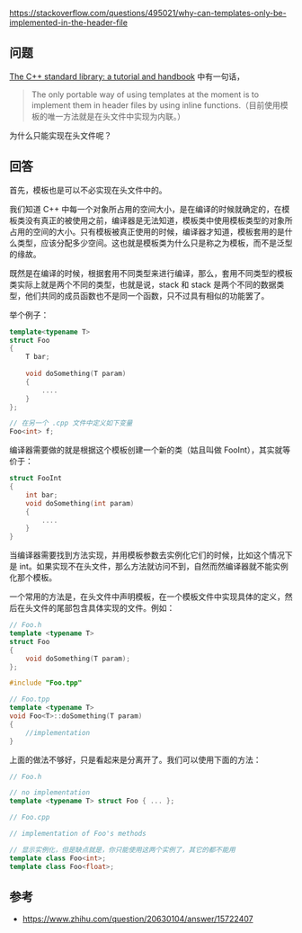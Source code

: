 <https://stackoverflow.com/questions/495021/why-can-templates-only-be-implemented-in-the-header-file>

## 问题

[The C++ standard library: a tutorial and handbook](http://books.google.com/books?id=n9VEG2Gp5pkC&pg=PA10&lpg=PA10&dq=%22The%20only%20portable%20way%20of%20using%20templates%20at%20the%20moment%20is%20to%20implement%20them%20in%20header%20files%20by%20using%20inline%20functions.%22&source=bl&ots=Ref8pl8dPX&sig=t4K5gvxtBblpcujNxodpwMfei8I&hl=en&ei=qkR6TvbiGojE0AHq4IzqAg&sa=X&oi=book_result&ct=result&resnum=3&ved=0CC8Q6AEwAg#v=onepage&q=%22The%20only%20portable%20way%20of%20using%20templates%20at%20the%20moment%20is%20to%20implement%20them%20in%20header%20files%20by%20using%20inline%20functions.%22&f=false) 中有一句话，

>The only portable way of using templates at the moment is to implement them in header files by using inline functions.（目前使用模板的唯一方法就是在头文件中实现为内联。）

为什么只能实现在头文件呢？

## 回答

首先，模板也是可以不必实现在头文件中的。

我们知道 C++ 中每一个对象所占用的空间大小，是在编译的时候就确定的，在模板类没有真正的被使用之前，编译器是无法知道，模板类中使用模板类型的对象所占用的空间的大小。只有模板被真正使用的时候，编译器才知道，模板套用的是什么类型，应该分配多少空间。这也就是模板类为什么只是称之为模板，而不是泛型的缘故。

既然是在编译的时候，根据套用不同类型来进行编译，那么，套用不同类型的模板类实际上就是两个不同的类型，也就是说，stack<int> 和 stack<char> 是两个不同的数据类型，他们共同的成员函数也不是同一个函数，只不过具有相似的功能罢了。

举个例子：

```c++
template<typename T>
struct Foo
{
    T bar;
    
    void doSomething(T param)
    {
        ....
    }
};

// 在另一个 .cpp 文件中定义如下变量
Foo<int> f; 
```

编译器需要做的就是根据这个模板创建一个新的类（姑且叫做 FooInt），其实就等价于：

```c++
struct FooInt
{
    int bar;
    void doSomething(int param)
    {
        ....
    }
}
```

当编译器需要找到方法实现，并用模板参数去实例化它们的时候，比如这个情况下是 int。如果实现不在头文件，那么方法就访问不到，自然而然编译器就不能实例化那个模板。

一个常用的方法是，在头文件中声明模板，在一个模板文件中实现具体的定义，然后在头文件的尾部包含具体实现的文件。例如：

```c++
// Foo.h
template <typename T>
struct Foo
{
    void doSomething(T param);
};

#include "Foo.tpp"
```

```c++
// Foo.tpp
template <typename T>
void Foo<T>::doSomething(T param)
{
    //implementation
}
```

上面的做法不够好，只是看起来是分离开了。我们可以使用下面的方法：

```c++
// Foo.h

// no implementation
template <typename T> struct Foo { ... };

```

```c++
// Foo.cpp

// implementation of Foo's methods

// 显示实例化，但是缺点就是，你只能使用这两个实例了，其它的都不能用
template class Foo<int>;
template class Foo<float>;
```

## 参考

- https://www.zhihu.com/question/20630104/answer/15722407
